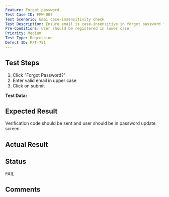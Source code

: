 ```yaml
---
Feature: Forgot password
Test Case ID: FPW-007
Test Scenario: Emai case-insensitivity check
Test Description: Ensure email is case-insensitive in forgot password flow
Pre-Conditions: User should be registered in lower case
Priority: Medium
Test Type: Regression
Defect ID: PFT-751
---
```


## Test Steps
1. Click "Forgot Password?"
2. Enter valid email in upper case
3. Click on submit

**Test Data:** 

## Expected Result
Verification code should be sent and user should be in password update screen.

## Actual Result


## Status
FAIL

## Comments

